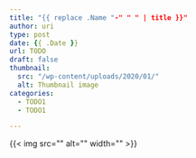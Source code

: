 ```yaml
---
title: "{{ replace .Name "-" " " | title }}"
author: uri
type: post
date: {{ .Date }}
url: TODO
draft: false
thumbnail:
  src: "/wp-content/uploads/2020/01/"
  alt: Thumbnail image
categories:
  - TODO1
  - TODO1

---
```


{{< img src="" alt="" width="" >}}
